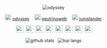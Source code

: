 <p align="center">
  <img alt="odyssey" src="https://img.shields.io/badge/-odyssey-%2300C853?style=for-the-badge&logo=github&logoColor=white" />
</p>

<p align="center">
  <img src="https://cdn.jsdelivr.net/gh/devicons/devicon/icons/github/github-original.svg" width="20"/> <a href="https://github.com/Osodyssey">odyssey</a>
  &nbsp;&nbsp;
  <img src="https://img.icons8.com/fluency/20/domain.png" width="20"/> <a href="https://neutrinoweb.com/">neutrinoweb</a>
  &nbsp;&nbsp;
  <img src="https://img.icons8.com/fluency/20/rocket.png" width="20"/> <a href="https://jumplander.org/">jumplander</a>
</p>

<p align="center">
&nbsp;<img src="https://cdn.jsdelivr.net/gh/devicons/devicon/icons/python/python-original.svg" width="24"/>
&nbsp;<img src="https://cdn.jsdelivr.net/gh/devicons/devicon/icons/javascript/javascript-original.svg" width="24"/>
&nbsp;<img src="https://cdn.jsdelivr.net/gh/devicons/devicon/icons/typescript/typescript-original.svg" width="24"/>
&nbsp;<img src="https://cdn.jsdelivr.net/gh/devicons/devicon/icons/react/react-original.svg" width="24"/>
&nbsp;<img src="https://cdn.jsdelivr.net/gh/devicons/devicon/icons/nodejs/nodejs-original.svg" width="24"/>
&nbsp;<img src="https://cdn.jsdelivr.net/gh/devicons/devicon/icons/docker/docker-original.svg" width="24"/>
&nbsp;<img src="https://cdn.jsdelivr.net/gh/devicons/devicon/icons/linux/linux-original.svg" width="24"/>
&nbsp;<img src="https://cdn.jsdelivr.net/gh/devicons/devicon/icons/git/git-original.svg" width="24"/>
</p>

<p align="center">
  <img src="https://github-readme-stats.vercel.app/api?username=Osodyssey&show_icons=true&theme=default&title_color=00C853&icon_color=00C853" alt="github stats" />
  &nbsp;
  <img src="https://github-readme-stats.vercel.app/api/top-langs/?username=Osodyssey&layout=compact&theme=default&title_color=00C853&icon_color=00C853" alt="top langs" />
</p>
